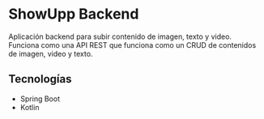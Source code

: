# ShowUpp Backend

Aplicación backend para subir contenido de imagen, texto y video.
Funciona como una API REST que funciona como un CRUD de contenidos de imagen, video y texto.

## Tecnologías
- Spring Boot 
- Kotlin 
